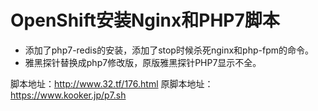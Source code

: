 # OpenShift安装Nginx和PHP7脚本

* 添加了php7-redis的安装，添加了stop时候杀死nginx和php-fpm的命令。
* 雅黑探针替换成php7修改版，原版雅黑探针PHP7显示不全。

脚本地址：http://www.32.tf/176.html
原脚本地址：https://www.kooker.jp/p7.sh
